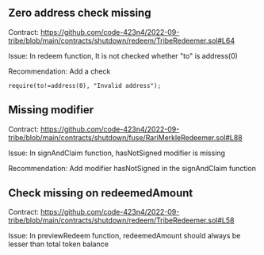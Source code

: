 ## Zero address check missing

Contract:
https://github.com/code-423n4/2022-09-tribe/blob/main/contracts/shutdown/redeem/TribeRedeemer.sol#L64

Issue:
In redeem function, It is not checked whether "to" is address(0)

Recommendation:
Add a check

```
require(to!=address(0), "Invalid address");
```

## Missing modifier

Contract:
https://github.com/code-423n4/2022-09-tribe/blob/main/contracts/shutdown/fuse/RariMerkleRedeemer.sol#L88

Issue:
In signAndClaim function, hasNotSigned modifier is missing

Recommendation:
Add modifier hasNotSigned in the signAndClaim function

## Check missing on redeemedAmount

Contract:
https://github.com/code-423n4/2022-09-tribe/blob/main/contracts/shutdown/redeem/TribeRedeemer.sol#L58

Issue:
In previewRedeem function, redeemedAmount should always be lesser than total token balance